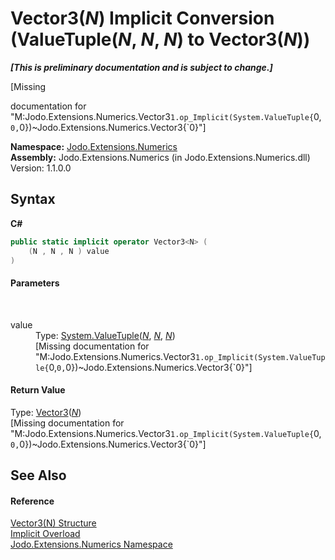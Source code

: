 # Vector3(*N*)&nbsp;Implicit Conversion (ValueTuple(*N*, *N*, *N*) to Vector3(*N*))
 _**\[This is preliminary documentation and is subject to change.\]**_

\[Missing <summary> documentation for "M:Jodo.Extensions.Numerics.Vector3`1.op_Implicit(System.ValueTuple{`0,`0,`0})~Jodo.Extensions.Numerics.Vector3{`0}"\]

**Namespace:**&nbsp;<a href="N_Jodo_Extensions_Numerics">Jodo.Extensions.Numerics</a><br />**Assembly:**&nbsp;Jodo.Extensions.Numerics (in Jodo.Extensions.Numerics.dll) Version: 1.1.0.0

## Syntax

**C#**<br />
``` C#
public static implicit operator Vector3<N> (
	(N , N , N ) value
)
```


#### Parameters
&nbsp;<dl><dt>value</dt><dd>Type: <a href="https://docs.microsoft.com/dotnet/api/system.valuetuple-3" target="_blank" rel="noopener noreferrer">System.ValueTuple</a>(<a href="T_Jodo_Extensions_Numerics_Vector3_1">*N*</a>, <a href="T_Jodo_Extensions_Numerics_Vector3_1">*N*</a>, <a href="T_Jodo_Extensions_Numerics_Vector3_1">*N*</a>)<br />\[Missing <param name="value"/> documentation for "M:Jodo.Extensions.Numerics.Vector3`1.op_Implicit(System.ValueTuple{`0,`0,`0})~Jodo.Extensions.Numerics.Vector3{`0}"\]</dd></dl>

#### Return Value
Type: <a href="T_Jodo_Extensions_Numerics_Vector3_1">Vector3</a>(<a href="T_Jodo_Extensions_Numerics_Vector3_1">*N*</a>)<br />\[Missing <returns> documentation for "M:Jodo.Extensions.Numerics.Vector3`1.op_Implicit(System.ValueTuple{`0,`0,`0})~Jodo.Extensions.Numerics.Vector3{`0}"\]

## See Also


#### Reference
<a href="T_Jodo_Extensions_Numerics_Vector3_1">Vector3(N) Structure</a><br /><a href="Overload_Jodo_Extensions_Numerics_Vector3_1_op_Implicit">Implicit Overload</a><br /><a href="N_Jodo_Extensions_Numerics">Jodo.Extensions.Numerics Namespace</a><br />